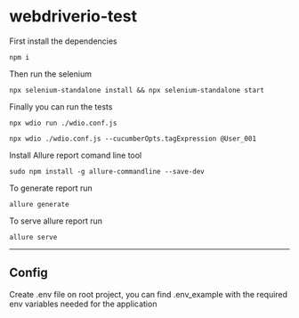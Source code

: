 # webdriverio-test

First install the dependencies
```
npm i
```
Then run the selenium
```
npx selenium-standalone install && npx selenium-standalone start
```
Finally you can run the tests
```
npx wdio run ./wdio.conf.js
```

```
npx wdio ./wdio.conf.js --cucumberOpts.tagExpression @User_001
```


Install Allure report comand line tool
```
sudo npm install -g allure-commandline --save-dev
```

To generate report run
```
allure generate
```

To serve allure report run
```
allure serve
```

---
Config 
---

Create .env file on root project, you can find .env_example with the required env variables needed for the application